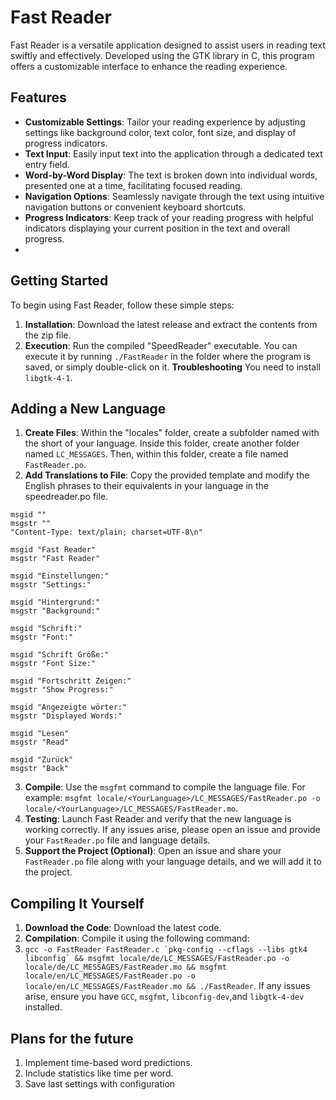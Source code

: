 # Fast Reader

Fast Reader is a versatile application designed to assist users in reading text swiftly and effectively. Developed using the GTK library in C, this program offers a customizable interface to enhance the reading experience.

## Features

- **Customizable Settings**: Tailor your reading experience by adjusting settings like background color, text color, font size, and display of progress indicators.
- **Text Input**: Easily input text into the application through a dedicated text entry field.
- **Word-by-Word Display**: The text is broken down into individual words, presented one at a time, facilitating focused reading.
- **Navigation Options**: Seamlessly navigate through the text using intuitive navigation buttons or convenient keyboard shortcuts.
- **Progress Indicators**: Keep track of your reading progress with helpful indicators displaying your current position in the text and overall progress.
- 
## Getting Started

To begin using Fast Reader, follow these simple steps:

1. **Installation**: Download the latest release and extract the contents from the zip file.
2. **Execution**: Run the compiled "SpeedReader" executable. You can execute it by running `./FastReader` in the folder where the program is saved, or simply double-click on it.
    **Troubleshooting** You need to install `libgtk-4-1`.

## Adding a New Language

1. **Create Files**: Within the "locales" folder, create a subfolder named with the short of your language. Inside this folder, create another folder named `LC_MESSAGES`. Then, within this folder, create a file named `FastReader.po`.
2. **Add Translations to File**: Copy the provided template and modify the English phrases to their equivalents in your language in the speedreader.po file.
```
msgid ""
msgstr ""
"Content-Type: text/plain; charset=UTF-8\n"

msgid "Fast Reader"
msgstr "Fast Reader"

msgid "Einstellungen:"
msgstr "Settings:"

msgid "Hintergrund:"
msgstr "Background:"

msgid "Schrift:"
msgstr "Font:"

msgid "Schrift Größe:"
msgstr "Font Size:"

msgid "Fortschritt Zeigen:"
msgstr "Show Progress:"

msgid "Angezeigte wörter:"
msgstr "Displayed Words:"

msgid "Lesen"
msgstr "Read"

msgid "Zurück"
msgstr "Back"
 ```
3. **Compile**: Use the `msgfmt` command to compile the language file. For example: `msgfmt locale/<YourLanguage>/LC_MESSAGES/FastReader.po -o locale/<YourLanguage>/LC_MESSAGES/FastReader.mo`.
4. **Testing**: Launch Fast Reader and verify that the new language is working correctly. If any issues arise, please open an issue and provide your `FastReader.po` file and language details.
5. **Support the Project (Optional)**: Open an issue and share your `FastReader.po` file along with your language details, and we will add it to the project.

## Compiling It Yourself

1. **Download the Code**: Download the latest code.
2. **Compilation**: Compile it using the following command:
3. ```gcc -o FastReader FastReader.c `pkg-config --cflags --libs gtk4 libconfig` && msgfmt locale/de/LC_MESSAGES/FastReader.po -o locale/de/LC_MESSAGES/FastReader.mo && msgfmt locale/en/LC_MESSAGES/FastReader.po -o locale/en/LC_MESSAGES/FastReader.mo && ./FastReader```. If any issues arise, ensure you have `GCC`, `msgfmt`, `libconfig-dev`,and `libgtk-4-dev` installed.

## Plans for the future 
 1. Implement time-based word predictions.
 2. Include statistics like time per word.
 3. Save last settings with configuration
